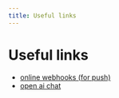 ```yaml
---
title: Useful links
---
```


# Useful links

- [online webhooks (for push)](https://webhook.site/)
- [open ai chat](https://chat.openai.com/chat)
